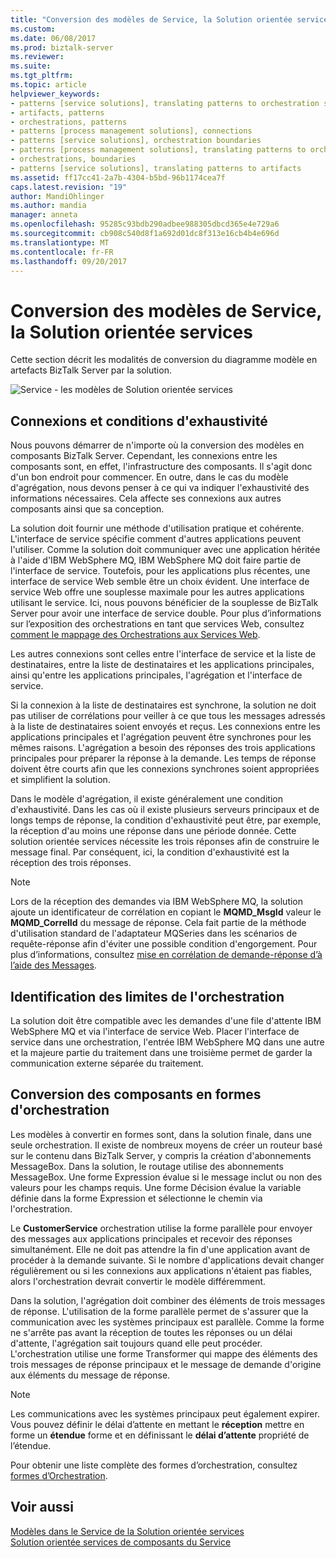 ```yaml
---
title: "Conversion des modèles de Service, la Solution orientée services | Documents Microsoft"
ms.custom: 
ms.date: 06/08/2017
ms.prod: biztalk-server
ms.reviewer: 
ms.suite: 
ms.tgt_pltfrm: 
ms.topic: article
helpviewer_keywords:
- patterns [service solutions], translating patterns to orchestration shapes
- artifacts, patterns
- orchestrations, patterns
- patterns [process management solutions], connections
- patterns [service solutions], orchestration boundaries
- patterns [process management solutions], translating patterns to orchestrations
- orchestrations, boundaries
- patterns [service solutions], translating patterns to artifacts
ms.assetid: ff17cc41-2a7b-4304-b5bd-96b1174cea7f
caps.latest.revision: "19"
author: MandiOhlinger
ms.author: mandia
manager: anneta
ms.openlocfilehash: 95285c93bdb290adbee988305dbcd365e4e729a6
ms.sourcegitcommit: cb908c540d8f1a692d01dc8f313e16cb4b4e696d
ms.translationtype: MT
ms.contentlocale: fr-FR
ms.lasthandoff: 09/20/2017
---
```

# <a name="translating-the-patterns-of-the-service-oriented-solution"></a>Conversion des modèles de Service, la Solution orientée services
Cette section décrit les modalités de conversion du diagramme modèle en artefacts BizTalk Server par la solution.  
  
 ![Service &#45; les modèles de Solution orientée services](../core/media/service-oriented-solution-patterns.gif "Service_Oriented_Solution_Patterns")  
  
## <a name="connections-and-completeness-conditions"></a>Connexions et conditions d'exhaustivité  
 Nous pouvons démarrer de n'importe où la conversion des modèles en composants BizTalk Server. Cependant, les connexions entre les composants sont, en effet, l'infrastructure des composants. Il s'agit donc d'un bon endroit pour commencer. En outre, dans le cas du modèle d'agrégation, nous devons penser à ce qui va indiquer l'exhaustivité des informations nécessaires. Cela affecte ses connexions aux autres composants ainsi que sa conception.  
  
 La solution doit fournir une méthode d'utilisation pratique et cohérente. L'interface de service spécifie comment d'autres applications peuvent l'utiliser. Comme la solution doit communiquer avec une application héritée à l'aide d'IBM WebSphere MQ, IBM WebSphere MQ doit faire partie de l'interface de service. Toutefois, pour les applications plus récentes, une interface de service Web semble être un choix évident. Une interface de service Web offre une souplesse maximale pour les autres applications utilisant le service. Ici, nous pouvons bénéficier de la souplesse de BizTalk Server pour avoir une interface de service double. Pour plus d’informations sur l’exposition des orchestrations en tant que services Web, consultez [comment le mappage des Orchestrations aux Services Web](../core/how-to-map-orchestrations-to-web-services.md).  
  
 Les autres connexions sont celles entre l'interface de service et la liste de destinataires, entre la liste de destinataires et les applications principales, ainsi qu'entre les applications principales, l'agrégation et l'interface de service.  
  
 Si la connexion à la liste de destinataires est synchrone, la solution ne doit pas utiliser de corrélations pour veiller à ce que tous les messages adressés à la liste de destinataires soient envoyés et reçus. Les connexions entre les applications principales et l'agrégation peuvent être synchrones pour les mêmes raisons. L'agrégation a besoin des réponses des trois applications principales pour préparer la réponse à la demande. Les temps de réponse doivent être courts afin que les connexions synchrones soient appropriées et simplifient la solution.  
  
 Dans le modèle d'agrégation, il existe généralement une condition d'exhaustivité. Dans les cas où il existe plusieurs serveurs principaux et de longs temps de réponse, la condition d'exhaustivité peut être, par exemple, la réception d'au moins une réponse dans une période donnée. Cette solution orientée services nécessite les trois réponses afin de construire le message final. Par conséquent, ici, la condition d'exhaustivité est la réception des trois réponses.  
  
> [!NOTE]
>  Lors de la réception des demandes via IBM WebSphere MQ, la solution ajoute un identificateur de corrélation en copiant le **MQMD_MsgId** valeur le **MQMD_CorrelId** du message de réponse. Cela fait partie de la méthode d'utilisation standard de l'adaptateur MQSeries dans les scénarios de requête-réponse afin d'éviter une possible condition d'engorgement. Pour plus d’informations, consultez [mise en corrélation de demande-réponse d’à l’aide des Messages](../core/correlating-messages-using-request-reply.md).  
  
## <a name="determining-orchestration-boundaries"></a>Identification des limites de l'orchestration  
 La solution doit être compatible avec les demandes d'une file d'attente IBM WebSphere MQ et via l'interface de service Web. Placer l'interface de service dans une orchestration, l'entrée IBM WebSphere MQ dans une autre et la majeure partie du traitement dans une troisième permet de garder la communication externe séparée du traitement.  
  
## <a name="translating-the-components-into-orchestration-shapes"></a>Conversion des composants en formes d'orchestration  
 Les modèles à convertir en formes sont, dans la solution finale, dans une seule orchestration. Il existe de nombreux moyens de créer un routeur basé sur le contenu dans BizTalk Server, y compris la création d'abonnements MessageBox. Dans la solution, le routage utilise des abonnements MessageBox. Une forme Expression évalue si le message inclut ou non des valeurs pour les champs requis. Une forme Décision évalue la variable définie dans la forme Expression et sélectionne le chemin via l'orchestration.  
  
 Le **CustomerService** orchestration utilise la forme parallèle pour envoyer des messages aux applications principales et recevoir des réponses simultanément. Elle ne doit pas attendre la fin d'une application avant de procéder à la demande suivante. Si le nombre d'applications devait changer régulièrement ou si les connexions aux applications n'étaient pas fiables, alors l'orchestration devrait convertir le modèle différemment.  
  
 Dans la solution, l'agrégation doit combiner des éléments de trois messages de réponse. L'utilisation de la forme parallèle permet de s'assurer que la communication avec les systèmes principaux est parallèle. Comme la forme ne s'arrête pas avant la réception de toutes les réponses ou un délai d'attente, l'agrégation sait toujours quand elle peut procéder. L'orchestration utilise une forme Transformer qui mappe des éléments des trois messages de réponse principaux et le message de demande d'origine aux éléments du message de réponse.  
  
> [!NOTE]
>  Les communications avec les systèmes principaux peut également expirer. Vous pouvez définir le délai d’attente en mettant le **réception** mettre en forme un **étendue** forme et en définissant le **délai d’attente** propriété de l’étendue.  
  
 Pour obtenir une liste complète des formes d’orchestration, consultez [formes d’Orchestration](../core/orchestration-shapes.md).  
  
## <a name="see-also"></a>Voir aussi  
 [Modèles dans le Service de la Solution orientée services](../core/patterns-in-the-service-oriented-solution.md)   
 [Solution orientée services de composants du Service](../core/components-of-the-service-oriented-solution.md)